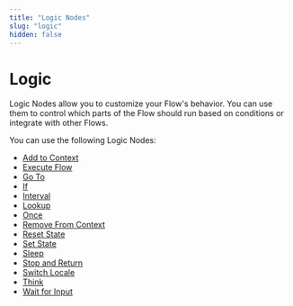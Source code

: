 ```yaml
---
title: "Logic Nodes" 
slug: "logic" 
hidden: false 
---
```


# Logic

Logic Nodes allow you to customize your Flow's behavior. You can use them to control which parts of the Flow should run based on conditions or integrate with other Flows.

You can use the following Logic Nodes:

- [Add to Context](add-to-context.md)
- [Execute Flow](execute-flow.md)
- [Go To](go-to.md)
- [If](if.md)
- [Interval](interval.md)
- [Lookup](lookup.md)
- [Once](once.md)
- [Remove From Context](remove-from-context.md)
- [Reset State](reset-state.md)
- [Set State](set-state.md)
- [Sleep](sleep.md)
- [Stop and Return](stop-and-return.md)
- [Switch Locale](switch-locale.md)
- [Think](think.md)
- [Wait for Input](wait-for-input.md)

